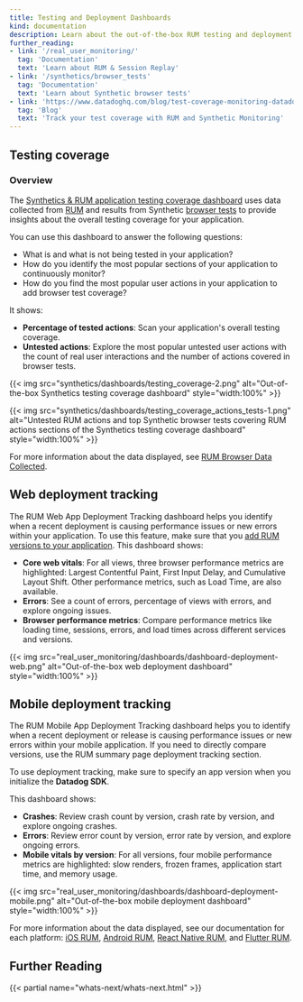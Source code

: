 ```yaml
---
title: Testing and Deployment Dashboards
kind: documentation
description: Learn about the out-of-the-box RUM testing and deployment dashboards.
further_reading:
- link: '/real_user_monitoring/'
  tag: 'Documentation'
  text: 'Learn about RUM & Session Replay'
- link: '/synthetics/browser_tests'
  tag: 'Documentation'
  text: 'Learn about Synthetic browser tests'
- link: 'https://www.datadoghq.com/blog/test-coverage-monitoring-datadog/'
  tag: 'Blog'
  text: 'Track your test coverage with RUM and Synthetic Monitoring'
---
```


## Testing coverage

### Overview

The [Synthetics & RUM application testing coverage dashboard][1] uses data collected from [RUM][2] and results from Synthetic [browser tests][3] to provide insights about the overall testing coverage for your application. 

You can use this dashboard to answer the following questions:

- What is and what is not being tested in your application?
- How do you identify the most popular sections of your application to continuously monitor?
- How do you find the most popular user actions in your application to add browser test coverage? 

It shows:

- **Percentage of tested actions**: Scan your application's overall testing coverage.
- **Untested actions**: Explore the most popular untested user actions with the count of real user interactions and the number of actions covered in browser tests.

{{< img src="synthetics/dashboards/testing_coverage-2.png" alt="Out-of-the-box Synthetics testing coverage dashboard" style="width:100%" >}}

{{< img src="synthetics/dashboards/testing_coverage_actions_tests-1.png" alt="Untested RUM actions and top Synthetic browser tests covering RUM actions sections of the Synthetics testing coverage dashboard" style="width:100%" >}}

For more information about the data displayed, see [RUM Browser Data Collected][2].

## Web deployment tracking

The RUM Web App Deployment Tracking dashboard helps you identify when a recent deployment is causing performance issues or new errors within your application. To use this feature, make sure that you [add RUM versions to your application][4]. This dashboard shows:

- **Core web vitals**:
  For all views, three browser performance metrics are highlighted: Largest Contentful Paint, First Input Delay, and Cumulative Layout Shift. Other performance metrics, such as Load Time, are also available.
- **Errors**: 
  See a count of errors, percentage of views with errors, and explore ongoing issues.
- **Browser performance metrics**:
  Compare performance metrics like loading time, sessions, errors, and load times across different services and versions.

{{< img src="real_user_monitoring/dashboards/dashboard-deployment-web.png" alt="Out-of-the-box web deployment dashboard" style="width:100%" >}}

## Mobile deployment tracking

The RUM Mobile App Deployment Tracking dashboard helps you to identify when a recent deployment or release is causing performance issues or new errors within your mobile application. If you need to directly compare versions, use the RUM summary page deployment tracking section.

To use deployment tracking, make sure to specify an app version when you initialize the **Datadog SDK**.

This dashboard shows:

- **Crashes**: 
  Review crash count by version, crash rate by version, and explore ongoing crashes.
- **Errors**:
  Review error count by version, error rate by version, and explore ongoing errors.
- **Mobile vitals by version**:
  For all versions, four mobile performance metrics are highlighted: slow renders, frozen frames, application start time, and memory usage.

{{< img src="real_user_monitoring/dashboards/dashboard-deployment-mobile.png" alt="Out-of-the-box mobile deployment dashboard" style="width:100%" >}}

For more information about the data displayed, see our documentation for each platform: [iOS RUM][5], [Android RUM][6], [React Native RUM][7], and [Flutter RUM][8].

<!-- ## Manage browser tests

In order to improve your testing coverage and better manage your browser tests, this dashboard can help you answer the following questions:

- What actions are not being tested in your application?
- What views are the most popular to your users? 
- What views need more browser tests?
- What browser tests are covering user actions? 

By testing the most popular sections of your application through Synthetic browser tests, you are alerted when key user journeys in your application are negatively impacted by a code change. You can run tests [directly in your CI/CD pipelines][4] to ensure no regressions occur before releasing code in production. 

To add a browser test for a top view or untested action, click on a view with a low percentage of tested actions under **Top Views** or an action under **Untested Actions** and select **Create a Synthetics browser test** from the dropdown menu. Clicking **View RUM events** navigates you to the [RUM Explorer][5] with an autofilled search query for actions with a specific view name.

The **Top Views** table lists the most popular web pages that users are interacting with, along with the number of real user interactions and the percentage of actions that are tested in browser tests. 

## Explore custom actions

Use the [template variables][6] to customize the data types and filter out your queried data on [custom actions][7]. 

Datadog recommends using custom actions. By default, custom actions are unique and offer more accurate coverage results compared to generated actions. -->

## Further Reading

{{< partial name="whats-next/whats-next.html" >}}

[1]: https://app.datadoghq.com/dash/integration/30697/synthetics---browser-test-performance
[2]: /real_user_monitoring/browser/data_collected/
[3]: /synthetics/browser_tests/
[4]: /real_user_monitoring/browser/#initialization-parameters
[5]: /real_user_monitoring/ios/data_collected/
[6]: /real_user_monitoring/android/data_collected/
[7]: /real_user_monitoring/reactnative/data_collected/
[8]: /real_user_monitoring/flutter/data_collected/

<!-- [4]: /synthetics/cicd_integrations/
[5]: /real_user_monitoring/explorer
[6]: /dashboards/template_variables/
[7]: /real_user_monitoring/guide/send-rum-custom-actions/ -->
